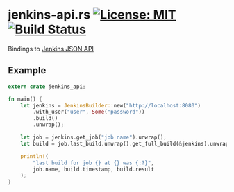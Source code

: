 # jenkins-api.rs [![License: MIT](https://img.shields.io/badge/License-MIT-yellow.svg)](https://opensource.org/licenses/MIT) [![Build Status](https://travis-ci.org/mockersf/jenkins-api.rs.svg?branch=master)](https://travis-ci.org/mockersf/jenkins-api.rs)

Bindings to [Jenkins JSON API](https://wiki.jenkins.io/display/JENKINS/Remote+access+API)

## Example

```rust
extern crate jenkins_api;

fn main() {
    let jenkins = JenkinsBuilder::new("http://localhost:8080")
        .with_user("user", Some("password"))
        .build()
        .unwrap();

    let job = jenkins.get_job("job name").unwrap();
    let build = job.last_build.unwrap().get_full_build(&jenkins).unwrap();

    println!(
        "last build for job {} at {} was {:?}",
        job.name, build.timestamp, build.result
    );
}
```
